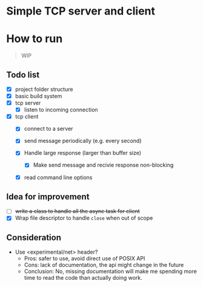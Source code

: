 # Simple TCP server and client

# How to run
> WIP

## Todo list
- [X] project folder structure
- [X] basic build system
- [X] tcp server
  - [X] listen to incoming connection
- [X] tcp client
  - [X] connect to a server
  - [X] send message periodically (e.g. every second)
  - [X] Handle large response (larger than buffer size)
    - [X] Make send message and recivie response non-blocking
  - [X] read command line options


## Idea for improvement
- [ ] ~~write a class to handle all the async task for client~~
- [X] Wrap file descriptor to handle `close` when out of scope

## Consideration
- Use <experimental/net> header?
  - Pros: safer to use, avoid direct use of POSIX API
  - Cons: lack of documentation, the api might change in the future
  - Conclusion: No, missing documentation will make me spending more time to read the code than actually doing work.
